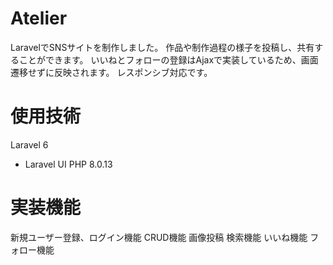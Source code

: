 # Atelier
LaravelでSNSサイトを制作しました。
作品や制作過程の様子を投稿し、共有することができます。
いいねとフォローの登録はAjaxで実装しているため、画面遷移せずに反映されます。
レスポンシブ対応です。

# 使用技術
Laravel 6
 - Laravel UI
PHP 8.0.13

# 実装機能
新規ユーザー登録、ログイン機能
CRUD機能
画像投稿
検索機能
いいね機能
フォロー機能



